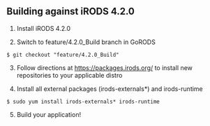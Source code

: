## Building against iRODS 4.2.0

1. Install iRODS 4.2.0

2. Switch to feature/4.2.0_Build branch in GoRODS 
  ```
  $ git checkout "feature/4.2.0_Build"
  ```

3. Follow directions at https://packages.irods.org/ to install new repositories to your applicable distro

4. Install all external packages (irods-externals*) and irods-runtime
  ```
  $ sudo yum install irods-externals* irods-runtime
  ```

5. Build your application!
